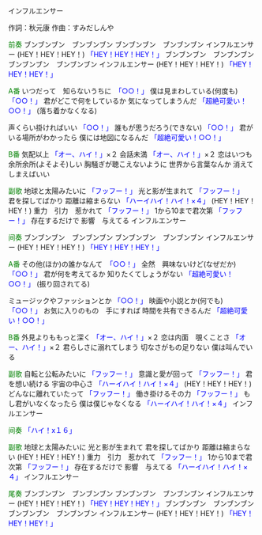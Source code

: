 インフルエンサー

作詞：秋元康
作曲：すみだしんや

<font color=green>前奏</font>
ブンブンブン　ブンブンブン
ブンブンブン　ブンブンブン
インフルエンサー
(HEY！HEY！HEY！) <font color=blue>「HEY！HEY！HEY！」</font>
ブンブンブン　ブンブンブン
ブンブンブン　ブンブンブン
インフルエンサー
(HEY！HEY！HEY！) <font color=blue>「HEY！HEY！HEY！」</font>

<font color=green>A番</font>
いつだって　知らないうちに　<font color=blue>「○○！」</font>
僕は見まわしている(何度も) <font color=blue>「○○！」</font>
君がどこで何をしているか
気になってしまうんだ <font color=blue>「超絶可愛い！○○！」</font> 
(落ち着かなくなる)

声くらい掛ければいい <font color=blue>「○○！」</font> 
誰もが思うだろう(できない) <font color=blue>「○○！」</font> 
君がいる場所がわかったら
僕には地図になるんだ <font color=blue>「超絶可愛い！○○！」</font> 

<font color=green>B番</font>
気配以上 <font color=blue>「オー、ハイ！」</font>×２ 
会話未満 <font color=blue>「オー、ハイ！」</font>×２ 
恋はいつも余所余所(よそよそ)しい
胸騒ぎが聴こえないように
世界から言葉なんか
消えてしまえばいい

<font color=green>副歌</font>
地球と太陽みたいに <font color=blue>「フッフー！」</font> 
光と影が生まれて <font color=blue>「フッフー！」</font>  
君を探してばかり
距離は縮まらない <font color=blue>「ハーイハイ！ハイ！×４」</font> 
(HEY！HEY！HEY！)
重力　引力　惹かれて <font color=blue>「フッフー！」</font> 
1から10まで君次第 <font color=blue>「フッフー！」</font> 
存在するだけで
影響　与えてる
インフルエンサー

<font color=green>间奏</font>
ブンブンブン　ブンブンブン
ブンブンブン　ブンブンブン
インフルエンサー
(HEY！HEY！HEY！) <font color=blue>「HEY！HEY！HEY！」</font>

<font color=green>A番</font>
その他(ほか)の誰かなんて　<font color=blue>「○○！」</font> 
全然　興味ないけど(なぜだか) <font color=blue>「○○！」</font> 
君が何を考えてるか
知りたくてしょうがない <font color=blue>「超絶可愛い！○○！」</font> 
(振り回されてる)

ミュージックやファッションとか <font color=blue>「○○！」</font> 
映画や小説とか(何でも) <font color=blue>「○○！」</font>
お気に入りのもの　手にすれば
時間を共有できるんだ <font color=blue>「超絶可愛い！○○！」</font> 

<font color=green>B番</font>
外見よりももっと深く <font color=blue>「オー、ハイ！」</font>×２ 
恋は内面　覗くことさ <font color=blue>「オー、ハイ！」</font>×２ 
君らしさに溺れてしまう
切なさがもの足りない
僕は叫んでいる

<font color=green>副歌</font>
自転と公転みたいに <font color=blue>「フッフー！」</font> 
意識と愛が回って <font color=blue>「フッフー！」</font> 
君を想い続ける
宇宙の中心さ <font color=blue>「ハーイハイ！ハイ！×４」</font> 
(HEY！HEY！HEY！)
どんなに離れていたって <font color=blue>「フッフー！」</font> 
働き掛けるその力 <font color=blue>「フッフー！」</font> 
もし君がいなくなったら
僕は僕じゃなくなる <font color=blue>「ハーイハイ！ハイ！×４」</font> 
インフルエンサー

<font color=green>间奏</font>
<font color=blue>「ハイ！x１６」</font> 

<font color=green>副歌</font>
地球と太陽みたいに
光と影が生まれて
君を探してばかり
距離は縮まらない
(HEY！HEY！HEY！)
重力　引力　惹かれて <font color=blue>「フッフー！」</font> 
1から10まで君次第 <font color=blue>「フッフー！」</font> 
存在するだけで
影響　与えてる <font color=blue>「ハーイハイ！ハイ！×４」</font> 
インフルエンサー

<font color=green>尾奏</font>
ブンブンブン　ブンブンブン
ブンブンブン　ブンブンブン
インフルエンサー
(HEY！HEY！HEY！) <font color=blue>「HEY！HEY！HEY！」</font>
ブンブンブン　ブンブンブン
ブンブンブン　ブンブンブン
インフルエンサー
(HEY！HEY！HEY！) <font color=blue>「HEY！HEY！HEY！」</font>
